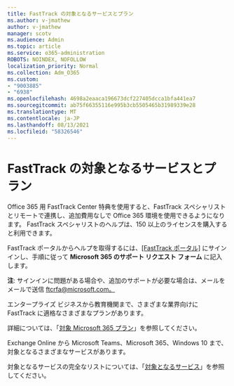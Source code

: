 ```yaml
---
title: FastTrack の対象となるサービスとプラン
ms.author: v-jmathew
author: v-jmathew
manager: scotv
ms.audience: Admin
ms.topic: article
ms.service: o365-administration
ROBOTS: NOINDEX, NOFOLLOW
localization_priority: Normal
ms.collection: Adm_O365
ms.custom:
- "9003885"
- "6938"
ms.openlocfilehash: 4698a2eaaca196673dcf227405dcca1bfa441ea7
ms.sourcegitcommit: ab75f66355116e995b3cb5505465b31989339e28
ms.translationtype: MT
ms.contentlocale: ja-JP
ms.lasthandoff: 08/13/2021
ms.locfileid: "58326546"
---
```

# <a name="eligible-services-and-plans-for-fasttrack"></a>FastTrack の対象となるサービスとプラン

Office 365 用 FastTrack Center 特典を使用すると、FastTrack スペシャリストとリモートで連携し、追加費用なしで Office 365 環境を使用できるようになります。 FastTrack スペシャリストのヘルプは、150 以上のライセンスを購入すると利用できます。

FastTrack ポータルからヘルプを取得するには、[[FastTrack ポータル]](https://go.microsoft.com/fwlink/?linkid=2125443) にサインインし、手順に従って **Microsoft 365 のサポート リクエスト フォーム** に記入します。

**注**: サインインに問題がある場合や、追加のサポートが必要な場合は、メールをメールで送信 [ftcrfa@microsoft.com。](mailto:ftcrfa@microsoft.com)

エンタープライズ ビジネスから教育機関まで、さまざまな業界向けに FastTrack に適格なさまざまなプランがあります。

詳細については、「[対象 Microsoft 365 プラン](https://go.microsoft.com/fwlink/?linkid=2125459)」を参照してください。

Exchange Online から Microsoft Teams、Microsoft 365、Windows 10 まで、対象となるさまざまなサービスがあります。

対象となるサービスの完全なリストについては、「[対象となるサービス](https://go.microsoft.com/fwlink/?linkid=2125636)」を参照してください。
